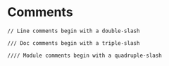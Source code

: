 # Comments

```aiken
// Line comments begin with a double-slash

/// Doc comments begin with a triple-slash

//// Module comments begin with a quadruple-slash
```
